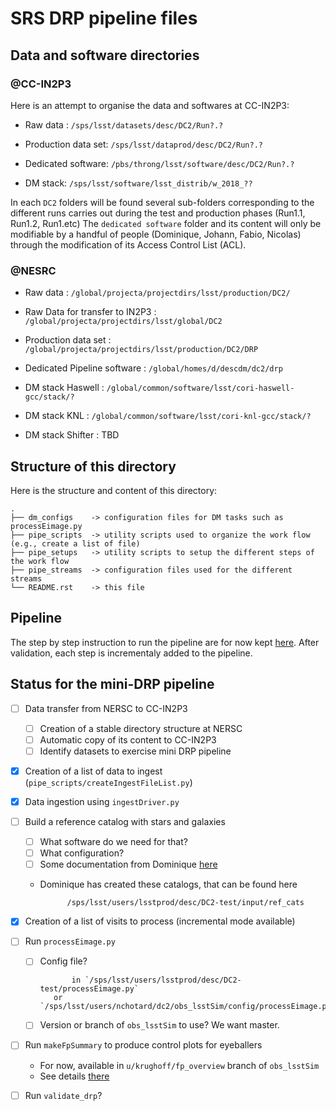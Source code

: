 # SRS DRP pipeline files

## Data and software directories

### @CC-IN2P3

Here is an attempt to organise the data and softwares at CC-IN2P3:

- Raw data : `/sps/lsst/datasets/desc/DC2/Run?.?`

- Production data set: `/sps/lsst/dataprod/desc/DC2/Run?.?`

- Dedicated software: `/pbs/throng/lsst/software/desc/DC2/Run?.?`

- DM stack: `/sps/lsst/software/lsst_distrib/w_2018_??`

In each `DC2` folders will be found several sub-folders corresponding
to the different runs carries out during the test and production
phases (Run1.1, Run1.2, Run1.etc) The `dedicated software` folder and
its content will only be modifiable by a handful of people (Dominique,
Johann, Fabio, Nicolas) through the modification of its Access Control
List (ACL).

### @NESRC

- Raw data : `/global/projecta/projectdirs/lsst/production/DC2/`

- Raw Data for transfer to IN2P3 : `/global/projecta/projectdirs/lsst/global/DC2`

- Production data set : `/global/projecta/projectdirs/lsst/production/DC2/DRP`

- Dedicated Pipeline software : `/global/homes/d/descdm/dc2/drp`

- DM stack Haswell : `/global/common/software/lsst/cori-haswell-gcc/stack/?`
- DM stack KNL : `/global/common/software/lsst/cori-knl-gcc/stack/?`
- DM stack Shifter : TBD

## Structure of this directory

Here is the structure and content of this directory:

    .
    ├── dm_configs    -> configuration files for DM tasks such as processEimage.py
    ├── pipe_scripts  -> utility scripts used to organize the work flow (e.g., create a list of file) 
    ├── pipe_setups   -> utility scripts to setup the different steps of the work flow
    ├── pipe_streams  -> configuration files used for the different streams
    └── README.rst    -> this file


## Pipeline

The step by step instruction to run the pipeline are for now kept
[here](https://github.com/LSSTDESC/ImageProcessingPipelines/wiki/Step-by-step-instructions-for-initial-cross-check-of-DM-DC2). After
validation, each step is incrementaly added to the pipeline.

## Status for the mini-DRP pipeline

- [ ] Data transfer from NERSC to CC-IN2P3
  - [ ] Creation of a stable directory structure at NERSC
  - [ ] Automatic copy of its content to CC-IN2P3
  - [ ] Identify datasets to exercise mini DRP pipeline
- [x] Creation of a list of data to ingest (`pipe_scripts/createIngestFileList.py`)
- [x] Data ingestion using `ingestDriver.py`
- [ ] Build a reference catalog with stars and galaxies
  - [ ] What software do we need for that?
  - [ ] What configuration?
  - [ ] Some documentation from Dominique [here](https://github.com/LSSTDESC/ImageProcessingPipelines/wiki/How-to-create-the-protoDC2-reference-catalog)
  - Dominique has created these catalogs, that can be found here

    	      /sps/lsst/users/lsstprod/desc/DC2-test/input/ref_cats

- [x] Creation of a list of visits to process (incremental mode available)
- [ ] Run `processEimage.py`
  - [ ] Config file?

      	       in `/sps/lsst/users/lsstprod/desc/DC2-test/processEimage.py`
	       or `/sps/lsst/users/nchotard/dc2/obs_lsstSim/config/processEimage.py`

  - [ ] Version or branch of `obs_lsstSim` to use? We want master.
- [ ] Run `makeFpSummary` to produce control plots for eyeballers
  - For now, available in `u/krughoff/fp_overview` branch of `obs_lsstSim`
  - See details [there](https://github.com/LSSTDESC/ImageProcessingPipelines/wiki/Step-by-step-instructions-for-initial-cross-check-of-DM-DC2#run-makefpsummarypy)
- [ ] Run `validate_drp`?
  






